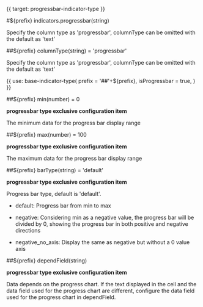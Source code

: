 {{ target: progressbar-indicator-type }}

#${prefix} indicators.progressbar(string)

Specify the column type as 'progressbar', columnType can be omitted with the default as 'text'

##${prefix} columnType(string) = 'progressbar'

Specify the column type as 'progressbar', columnType can be omitted with the default as 'text'

{{ use: base-indicator-type(
    prefix = '##'+${prefix},
    isProgressbar = true,
) }}

##${prefix} min(number) = 0

**progressbar type exclusive configuration item**  

The minimum data for the progress bar display range

##${prefix} max(number) = 100

**progressbar type exclusive configuration item**  

The maximum data for the progress bar display range

##${prefix} barType(string) = 'default'

**progressbar type exclusive configuration item** 

Progress bar type, default is 'default'.

- default: Progress bar from min to max

- negative: Considering min as a negative value, the progress bar will be divided by 0, showing the progress bar in both positive and negative directions

- negative_no_axis: Display the same as negative but without a 0 value axis

##${prefix} dependField(string)

**progressbar type exclusive configuration item**

Data depends on the progress chart. If the text displayed in the cell and the data field used for the progress chart are different, configure the data field used for the progress chart in dependField.